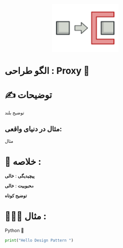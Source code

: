 <p align="center">
  <img src="https://github.com/mojtabapaso/Design-Pattern-Persian/blob/main/img/Structural/proxy-mini.png" height="150px" />
</p>

# الگو طراحی :  Proxy 🎱

# ✍️ توضیحات 
توضیح بلند

## مثال در دنیای واقعی:
مثال

 # 📝 خلاصه :
**پیچیدیگی** : **خالی** 

م**حبوبیت** : **خالی**

**توضیح کوتاه**

# 👨🏻‍💻 مثال  :
Python 🐍 


```python
print("Hello Design Pattern ")
```

